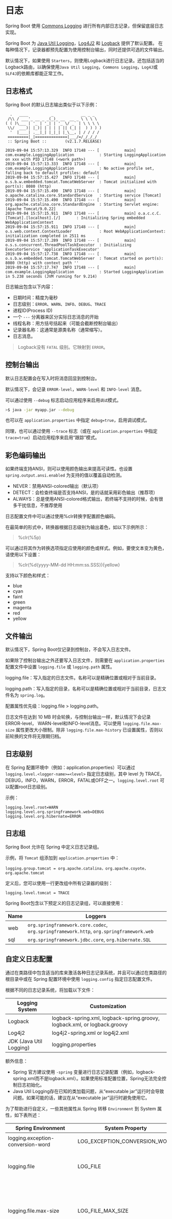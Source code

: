 # 日志

Spring Boot 使用 [Commons Logging](https://commons.apache.org/proper/commons-logging/) 进行所有内部日志记录，但保留底层日志实现。

Spring Boot 为 [Java Util Logging](https://docs.oracle.com/javase/8/docs/api//java/util/logging/package-summary.html)，[Log4J2](https://logging.apache.org/log4j/2.x/) 和 [Logback](https://logback.qos.ch/) 提供了默认配置。 在每种情况下，记录器都预先配置为使用控制台输出，同时还提供可选的文件输出。

默认情况下，如果使用 `Starters`，则使用Logback进行日志记录。还包括适当的Logback路由，以确保使用`Java Util Logging`，`Commons Logging`，`Log4J`或`SLF4J`的依赖库都能正常工作。

## 日志格式

Spring Boot 的默认日志输出类似于以下示例：

```log
  .   ____          _            __ _ _
 /\\ / ___'_ __ _ _(_)_ __  __ _ \ \ \ \
( ( )\___ | '_ | '_| | '_ \/ _` | \ \ \ \
 \\/  ___)| |_)| | | | | || (_| |  ) ) ) )
  '  |____| .__|_| |_|_| |_\__, | / / / /
 =========|_|==============|___/=/_/_/_/
 :: Spring Boot ::        (v2.1.7.RELEASE)

2019-09-04 15:57:13.329  INFO 17148 --- [           main] com.example.LoggingApplication           : Starting LoggingApplication on xxx with PID 17148 (<work path>)
2019-09-04 15:57:13.333  INFO 17148 --- [           main] com.example.LoggingApplication           : No active profile set, falling back to default profiles: default
2019-09-04 15:57:15.427  INFO 17148 --- [           main] o.s.b.w.embedded.tomcat.TomcatWebServer  : Tomcat initialized with port(s): 8080 (http)
2019-09-04 15:57:15.490  INFO 17148 --- [           main] o.apache.catalina.core.StandardService   : Starting service [Tomcat]
2019-09-04 15:57:15.490  INFO 17148 --- [           main] org.apache.catalina.core.StandardEngine  : Starting Servlet engine: [Apache Tomcat/9.0.22]
2019-09-04 15:57:15.911  INFO 17148 --- [           main] o.a.c.c.C.[Tomcat].[localhost].[/]       : Initializing Spring embedded WebApplicationContext
2019-09-04 15:57:15.911  INFO 17148 --- [           main] o.s.web.context.ContextLoader            : Root WebApplicationContext: initialization completed in 2511 ms
2019-09-04 15:57:17.289  INFO 17148 --- [           main] o.s.s.concurrent.ThreadPoolTaskExecutor  : Initializing ExecutorService 'applicationTaskExecutor'
2019-09-04 15:57:17.738  INFO 17148 --- [           main] o.s.b.w.embedded.tomcat.TomcatWebServer  : Tomcat started on port(s): 8080 (http) with context path ''
2019-09-04 15:57:17.747  INFO 17148 --- [           main] com.example.LoggingApplication           : Started LoggingApplication in 5.238 seconds (JVM running for 9.214)
```

日志输出包含以下内容：

- 日期时间：精度为毫秒
- 日志级别：`ERROR`、`WARN`、`INFO`、`DEBUG`、`TRACE`
- 进程ID(Process ID)
- 一个 `---` 分离器来区分实际日志消息的开始
- 线程名称：用方括号括起来（可能会截断控制台输出）
- 记录器名称：这通常是源类名称（通常缩写）。
- 日志消息。

> Logback没有 `FATAL` 级别。它映射到 `ERROR`。

## 控制台输出

默认日志配置会在写入时将消息回显到控制台。

默认情况下，会记录 `ERROR-level`，`WARN-level` 和 `INFO-level` 消息。

可以通过使用 `--debug` 标志启动应用程序来启用`调试`模式。

```bash
>$ java -jar myapp.jar --debug
```

也可以在 `application.properties` 中指定 `debug=true`，启用调试模式。

同理，也可以通过使用 `--trace` 标志（或在 `application.properties` 中指定 `trace=true`）启动应用程序来启用“跟踪”模式。

## 彩色编码输出

如果终端支持ANSI，则可以使用颜色输出来提高可读性。也设置 `spring.output.ansi.enabled` 为支持的值以覆盖自动检测。

- NEVER：禁用ANSI-colored输出（默认项）
- DETECT：会检查终端是否支持ANSI，是的话就采用彩色输出（推荐项）
- ALWAYS：总是使用ANSI-colored格式输出，若终端不支持的时候，会有很多干扰信息，不推荐使用

日志配置文件中可以通过使用%clr转换字配置颜色编码。

在最简单的形式中，转换器根据日志级别为输出着色，如以下示例所示：

> %clr(%5p)

可以通过将其作为转换选项指定应使用的颜色或样式。例如，要使文本变为黄色，请使用以下设置：

> %clr(%d{yyyy-MM-dd HH:mm:ss.SSS}){yellow}

支持以下颜色和样式：

- blue
- cyan
- faint
- green
- magenta
- red
- yellow

## 文件输出

默认情况下，Spring Boot仅记录到控制台，不会写入日志文件。

如果除了控制台输出之外还要写入日志文件，则需要在 `application.properties` 配置文件中设置 `logging.file` 或 `logging.path` 属性。

logging.file：写入指定的日志文件。名称可以是精确位置或相对于当前目录。

logging.path：写入指定的目录，名称可以是精确位置或相对于当前目录，日志文件名为 `spring.log`。

配置属性优先级：logging.file > logging.path。

日志文件在达到 10 MB 时会轮换，与控制台输出一样，默认情况下会记录ERROR-level， WARN-level和INFO-level消息。可以使用 `logging.file.max-size` 属性更改大小限制。除非 `logging.file.max-history` 已设置属性，否则以前轮换的文件将无限期归档。

## 日志级别

在 Spring 配置环境中（例如：application.properties）可以通过 `logging.level.<logger-name>=<level>` 指定日志级别，其中 level 为 TRACE，DEBUG，INFO，WARN，ERROR，FATAL或OFF之一。`logging.level.root` 可以配置root日志级别。

示例：

```properties
logging.level.root=WARN
logging.level.org.springframework.web=DEBUG
logging.level.org.hibernate=ERROR
```

## 日志组

Spring Boot 允许在 Spring 中定义日志记录组。

示例，将 `Tomcat` 组添加到 `application.properties` 中：

```properties
logging.group.tomcat = org.apache.catalina，org.apache.coyote，org.apache.tomcat
```

定义后，您可以使用一行更改组中所有记录器的级别：

```properties
logging.level.tomcat = TRACE
```

Spring Boot包含以下预定义的日志记录组，可以直接使用：

Name | Loggers
-|-
web | `org.springframework.core.codec`, `org.springframework.http`, `org.springframework.web`
sql | `org.springframework.jdbc.core`, `org.hibernate.SQL`

## 自定义日志配置

通过在类路径中包含适当的库来激活各种日志记录系统，并且可以通过在类路径的根目录中或在 Spring 配置环境中使用 `logging.config` 指定日志配置文件。

根据不同的日志记录系统，将加载以下文件：

Logging System | Customization
-|-
Logback | logback-spring.xml, logback-spring.groovy, logback.xml, or logback.groovy
Log4j2 | log4j2-spring.xml or log4j2.xml
JDK (Java Util Logging) | logging.properties

额外信息：

- Spring 官方建议使用 `-spring` 变量进行日志记录配置（例如，logback-spring.xml而不是logback.xml）。如果使用标准配置位置，Spring无法完全控制日志初始化。
- Java Util Logging存在已知的类加载问题，从“executable jar”运行时会导致问题。如果可能的话，建议在从“executable jar”运行时避免使用它。

为了帮助进行自定义，一些其他属性从 Spring 转移 `Environment` 到 System 属性，如下表所述：

Spring Environment | System Property | Comments
--|--|--
logging.exception-conversion-word | LOG_EXCEPTION_CONVERSION_WORD | 记录异常时使用的转换字。
logging.file | LOG_FILE | 如果已定义，则在默认日志配置中使用它。
logging.file.max-size | LOG_FILE_MAX_SIZE | 最大日志文件大小（如果启用了LOG_FILE）。（仅支持默认的Logback设置。）
logging.file.max-history | LOG_FILE_MAX_HISTORY | 要保留的最大归档日志文件数（如果启用了LOG_FILE）。（仅支持默认的Logback设置。）
logging.path | LOG_PATH | 如果已定义，则在默认日志配置中使用它。
logging.pattern.console | CONSOLE_LOG_PATTERN | 要在控制台上使用的日志模式（stdout）。（仅支持默认的Logback设置。）
logging.pattern.dateformat | LOG_DATEFORMAT_PATTERN | 日志日期格式的Appender模式。（仅支持默认的Logback设置。）
logging.pattern.file | FILE_LOG_PATTERN | 要在文件中使用的日志模式（如果LOG_FILE已启用）。（仅支持默认的Logback设置。）
logging.pattern.level | LOG_LEVEL_PATTERN | 呈现日志级别时使用的格式（默认%5p）。（仅支持默认的Logback设置。）
PID | PID | 当前进程ID（如果可能，则在未定义为OS环境变量时发现）。

所有受支持的日志记录系统在分析其配置文件时都可以查阅系统属性。有关 `spring-boot.jar` 示例，请参阅默认配置：

- [Logback](https://github.com/spring-projects/spring-boot/blob/master/spring-boot-project/spring-boot/src/main/resources/org/springframework/boot/logging/logback/defaults.xml)
- [Log4j 2](https://github.com/spring-projects/spring-boot/blob/master/spring-boot-project/spring-boot/src/main/resources/org/springframework/boot/logging/log4j2/log4j2.xml)
- [Java Util logging](https://github.com/spring-projects/spring-boot/blob/master/spring-boot-project/spring-boot/src/main/resources/org/springframework/boot/logging/java/logging-file.properties)

注意事项：

- 如果要在日志记录属性中使用占位符，则应使用 Spring Boot 的语法而不是底层框架的语法。值得注意的是，如果使用Logback，则应将其 `: ` 用作属性名称与其默认值之间的分隔符，而不是使用 `:-`。
- 您可以通过仅覆盖LOG_LEVEL_PATTERN（或logging.pattern.level使用Logback）将MDC和其他临时内容添加到日志行 。例如，如果使用 logging.pattern.level=user:%X{user} %5p，则默认日志格式包含“user”的MDC条目（如果存在）

> [MDC](https://logback.qos.ch/manual/mdc.html)：Mapped Diagnostic Context，简单来说就是日志的增强功能，如果配置了MDC，并添加了相应的key value，就会在打日志的时候把key对应的value打印出来。
内部是用ThreadLocal来实现的，可以携带当前线程的context信息。

## Logback Extensions

Spring Boot包含许多Logback扩展，可以帮助进行高级配置。可以在 `logback-spring.xml` 配置文件中使用这些扩展名。

注意事项：

- 由于标准 `logback.xml` 配置文件加载过早，因此无法在其中使用扩展。您需要使用 `logback-spring.xml` 或定义 `logging.config` 属性。
- 扩展不能与 Logback 的[配置扫描](https://logback.qos.ch/manual/configuration.html#autoScan)一起使用。

## Profile-specific Configuration

`<springProfile>`标签可以选择性地包括或排除基于 Spring 对应环境部分的配置。

在 `<configuration>` 元素内的任何位置都支持这种 `Profile sections`。使用 `name` 属性指定接受哪个环境的配置。

`<springProfile>` 标记可包含一个 profile 的名称（例如 `staging`）或 `profile expression`表达式。例如，`A profile expression` 允许表达更复杂的 profile 逻辑：`production & (eu-central | eu-west)`。更详细的信息，请查阅[参考指南](https://docs.spring.io/spring/docs/5.1.9.RELEASE/spring-framework-reference/core.html#beans-definition-profiles-java)。

示例如下：

```xml
<springProfile name="staging">
  <!-- configuration to be enabled when the "staging" profile is active -->
</springProfile>

<springProfile name="dev | staging">
  <!-- configuration to be enabled when the "dev" or "staging" profiles are active -->
</springProfile>

<springProfile name="!production">
  <!-- configuration to be enabled when the "production" profile is not active -->
</springProfile>
```

## Environment Properties

`<springProperty>`标签允许在日志配置中声明 Spring 中的属性 Environment 以便在 Logback 中使用。可以通过这种方式在 Logback 配置中访问 `application.properties` 文件中的值。

`<springProperty>` 标签的工作方式与 Logback 的标准 `<property>` 标签类似。但是，value 可以指定 `source` 属性（来自Environment），而不是指定直接属性。

如果需要将属性存储在 `local` 范围之外的其他位置，则可以使用 `scope` 属性。

如果需要默认值（如果未在中设置属性 Environment），则可以使用该 `defaultValue` 属性。

以下示例显示如何使用在Logback中定义的属性：

```xml
<springProperty scope="context" name="fluentHost" source="myapp.fluentd.host" defaultValue="localhost"/>
<appender name="FLUENT" class="ch.qos.logback.more.appenders.DataFluentAppender">
  <remoteHost>${fluentHost}</remoteHost>
  ...
</appender>
```

注意事项：

- source的值必须满足短横线隔开式(The source must be specified in kebab case (such as my.property-name). However, properties can be added to the Environment by using the relaxed rules.)

## Spring Boot中使用Logback

Logback官方网站：[Logback](https://logback.qos.ch/)。

一个在webapp程序中设置SLF4J和LOGBack的教程：[教程](https://wiki.base22.com/btg/how-to-setup-slf4j-and-logback-in-a-web-app-fast-35488048.html)。

在 `spring-boot-starter` 依赖中包含 `spring-boot-starter-logging` 依赖，以下是 `spring-boot-starter-logging` pom文件中的依赖：

```xml
<dependencies>
  <dependency>
    <groupId>ch.qos.logback</groupId>
    <artifactId>logback-classic</artifactId>
    <version>1.2.3</version>
    <scope>compile</scope>
  </dependency>
  <dependency>
    <groupId>org.apache.logging.log4j</groupId>
    <artifactId>log4j-to-slf4j</artifactId>
    <version>2.11.2</version>
    <scope>compile</scope>
  </dependency>
  <dependency>
    <groupId>org.slf4j</groupId>
    <artifactId>jul-to-slf4j</artifactId>
    <version>1.7.26</version>
    <scope>compile</scope>
  </dependency>
</dependencies>
```

可以看到，只要引入任意一个包含`spring-boot-starter`的依赖，就已经包含了 slf4j 和 logback 依赖，不需要自己去引入。

### 一个logback的示例配置

Spring 官方推荐日志框架的配置文件使用 xxx-spring.xml 这种形式，因为这种形式可以使用 `<springProperty/>` 这个标签获取 Spring 环境配置。

这里贴一个 logback-spring.xml 的示例配置文件：

```xml
<?xml version="1.0" encoding="UTF-8"?>
<!--
    日志级别从低到高分为TRACE < DEBUG < INFO < WARN < ERROR < FATAL，如果设置为WARN，则低于WARN的信息都不会输出
    scan:当此属性设置为true时，配置文件如果发生改变，将会被重新加载，默认值为true
    scanPeriod:设置监测配置文件是否有修改的时间间隔，如果没有给出时间单位，默认单位是毫秒。当scan为true时，此属性生效。默认的时间间隔为1分钟。
    debug:当此属性设置为true时，将打印出logback内部日志信息，实时查看logback运行状态。默认值为false。
-->
<configuration  scan="true" scanPeriod="10 seconds">

    <!-- 引入默认的logback配置文件 -->
    <include resource="org/springframework/boot/logging/logback/defaults.xml"/>

    <!--
        Environment Properties
        通过定义的值会被插入到logger上下文中，定义变量后，可以使“${}”来使用变量。
    -->
    <springProperty scope="context" name="springAppName" source="spring.application.name"/>
    <springProperty scope="context" name="LOG_HOME" source="logging.file.path"/>
    <property name="LOG_FILE" value="${springAppName}"/>

    <!-- 彩色日志 -->
    <!-- 彩色日志依赖的渲染类 -->
    <conversionRule conversionWord="clr"
                    converterClass="org.springframework.boot.logging.logback.ColorConverter"/>
    <conversionRule conversionWord="wex"
                    converterClass="org.springframework.boot.logging.logback.WhitespaceThrowableProxyConverter"/>
    <conversionRule conversionWord="wEx"
                    converterClass="org.springframework.boot.logging.logback.ExtendedWhitespaceThrowableProxyConverter"/>

    <!--
        %p:输出优先级，即DEBUG,INFO,WARN,ERROR,FATAL
        %r:输出自应用启动到输出该日志讯息所耗费的毫秒数
        %t:输出产生该日志事件的线程名
        %f:输出日志讯息所属的类别的类别名
        %c:输出日志讯息所属的类的全名
        %d:输出日志时间点的日期或时间，指定格式的方式： %d{yyyy-MM-dd HH:mm:ss}
        %l:输出日志事件的发生位置，即输出日志讯息的语句在他所在类别的第几行。
        %m:输出代码中指定的讯息，如log(message)中的message
        %n:输出一个换行符号
    -->

    <!-- 彩色日志格式 -->
    <property name="CONSOLE_LOG_PATTERN"
              value="${CONSOLE_LOG_PATTERN:-%clr(%d{yyyy-MM-dd HH:mm:ss.SSS}){faint} %clr(${LOG_LEVEL_PATTERN:-%5p}) %clr(${PID:- }){magenta} %clr(---){faint} %clr([%15.15t]){faint} %clr(%-40.40logger{39}){cyan} %clr(:){faint} %m%n${LOG_EXCEPTION_CONVERSION_WORD:-%wEx}}"/>

    <!--格式化输出：%d表示日期，%thread表示线程名，%-5level：级别从左显示5个字符宽度 %msg：日志消息，%n是换行符-->
    <property name="pattern"
              value="%d{yyyyMMdd:HH:mm:ss.SSS} [%thread] %-5level  %msg%n"/>

    <!--
        Appender: 设置日志信息的去向,常用的有以下几个
            ch.qos.logback.core.ConsoleAppender (控制台)
            ch.qos.logback.core.rolling.RollingFileAppender (文件大小到达指定尺寸的时候产生一个新文件)
            ch.qos.logback.core.FileAppender (文件)
    -->

    <!-- Appender to log to console -->
    <appender name="console" class="ch.qos.logback.core.ConsoleAppender">
        <!-- ThresholdFilter:阀值过滤器，过滤阈值水平以下的事件。 -->
        <filter class="ch.qos.logback.classic.filter.ThresholdFilter">
            <!-- Minimum logging level to be presented in the console logs-->
            <level>DEBUG</level>
        </filter>
        <!-- 对记录事件进行格式化 -->
        <encoder>
            <pattern>${CONSOLE_LOG_PATTERN}</pattern>
            <charset>UTF-8</charset>
        </encoder>
    </appender>

    <!-- Appender to log to file -->
    <appender name="flatFile" class="ch.qos.logback.core.rolling.RollingFileAppender">
        <!-- 被写入的文件名，可以是相对目录，也可以是绝对目录，如果上级目录不存在会自动创建 -->
        <file>${LOG_HOME}/${LOG_FILE}.log</file>
        <!-- 当发生滚动时，决定RollingFileAppender的行为，涉及文件移动和重命名。属性class定义具体的滚动策略类 -->
        <rollingPolicy class="ch.qos.logback.core.rolling.TimeBasedRollingPolicy">
            <!-- 必要节点，包含文件名及"%d"转换符，"%d"可以包含一个java.text.SimpleDateFormat指定的时间格式，默认格式是 yyyy-MM-dd -->
            <fileNamePattern>${LOG_HOME}/${LOG_FILE}.log.%i.%d{yyyy-MM-dd}.gz</fileNamePattern>
            <timeBasedFileNamingAndTriggeringPolicy class="ch.qos.logback.core.rolling.SizeAndTimeBasedFNATP">
                <maxFileSize>20MB</maxFileSize>
            </timeBasedFileNamingAndTriggeringPolicy>
            <!-- 可选节点，控制保留的归档文件的最大数量，超出数量就删除旧文件。假设设置每个月滚动，如果是6，则只保存最近6个月的文件，删除之前的旧文件 -->
            <maxHistory>7</maxHistory>
        </rollingPolicy>
        <encoder>
            <pattern>${pattern}</pattern>
            <charset>UTF-8</charset>
        </encoder>
        <!-- LevelFilter： 级别过滤器，根据日志级别进行过滤 -->
        <filter class="ch.qos.logback.classic.filter.LevelFilter">
            <level>INFO</level>
            <!-- 用于配置符合过滤条件的操作 ACCEPT：日志会被立即处理，不再经过剩余过滤器 -->
            <onMatch>ACCEPT</onMatch>
            <!-- 用于配置不符合过滤条件的操作 DENY：日志将立即被抛弃不再经过其他过滤器 -->
            <onMismatch>DENY</onMismatch>
        </filter>
    </appender>

    <!-- Appender to log to file in a JSON format -->
    <appender name="logstash" class="ch.qos.logback.core.rolling.RollingFileAppender">
        <file>${LOG_HOME}/${LOG_FILE}.json</file>
        <rollingPolicy class="ch.qos.logback.core.rolling.TimeBasedRollingPolicy">
            <fileNamePattern>${LOG_HOME}/${LOG_FILE}.json.%d{yyyy-MM-dd}.gz</fileNamePattern>
            <maxHistory>7</maxHistory>
        </rollingPolicy>
        <encoder class="net.logstash.logback.encoder.LoggingEventCompositeJsonEncoder">
            <providers>
                <timestamp>
                    <timeZone>GMT+8</timeZone>
                </timestamp>
                <pattern>
                    <pattern>
                        {
                        "severity": "%level",
                        "service": "${springAppName:-}",

                        <!--sleuth自动填充参数，用于日志追踪-->
                        "trace": "%X{X-B3-TraceId:-}",
                        "span": "%X{X-B3-SpanId:-}",
                        "parent": "%X{X-B3-ParentSpanId:-}",
                        "exportable": "%X{X-Span-Export:-}",
                        <!--sleuth自动填充参数，用于日志追踪-->

                        <!--自定义参数，过滤器拦截请求填充-->
                        "url": "%X{url:-}",
                        "ip": "%X{ip:-}",
                        "userId": "%X{userId:-}",
                        <!--自定义参数，过滤器拦截请求填充-->

                        "pid": "${PID:-}",
                        "thread": "%thread",
                        "class": "%logger{40}",
                        "column": "%F:%L",
                        "rest": "%message"
                        }
                    </pattern>
                </pattern>
            </providers>
        </encoder>
    </appender>

    <!--
        用来设置某一个包或者具体的某一个类的日志打印级别、以及指定<appender>。
        <logger>仅有一个name属性，一个可选的level和一个可选的additivity属性
        name:
            用来指定受此logger约束的某一个包或者具体的某一个类。
        level:
            用来设置打印级别，大小写无关：TRACE, DEBUG, INFO, WARN, ERROR, ALL 和 OFF，
        additivity:
            默认是true，子Logger是否继承父Logger的输出源（appender）的标志位
        <logger>可以包含零个或多个<appender-ref>元素，标识这个appender将会添加到这个logger
    -->
    <logger name="java.sql" level="info" additivity="false">
        <level value="info" />
        <appender-ref ref="console"/>
        <appender-ref ref="flatFile"/>
        <appender-ref ref="logstash"/>
    </logger>

    <!--
        也是<logger>元素，但是它是根logger。默认debug
        level:用来设置打印级别，大小写无关：TRACE, DEBUG, INFO, WARN, ERROR, ALL 和 OFF，
        <root>可以包含零个或多个<appender-ref>元素，标识这个appender将会添加到这个logger。
    -->
    <root level="INFO">
        <appender-ref ref="console"/>
        <appender-ref ref="flatFile"/>
        <appender-ref ref="logstash"/>
    </root>
</configuration>
```
